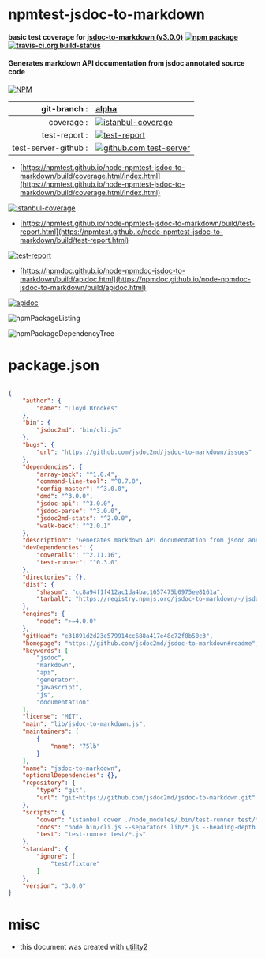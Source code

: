 # npmtest-jsdoc-to-markdown

#### basic test coverage for  [jsdoc-to-markdown (v3.0.0)](https://github.com/jsdoc2md/jsdoc-to-markdown#readme)  [![npm package](https://img.shields.io/npm/v/npmtest-jsdoc-to-markdown.svg?style=flat-square)](https://www.npmjs.org/package/npmtest-jsdoc-to-markdown) [![travis-ci.org build-status](https://api.travis-ci.org/npmtest/node-npmtest-jsdoc-to-markdown.svg)](https://travis-ci.org/npmtest/node-npmtest-jsdoc-to-markdown)

#### Generates markdown API documentation from jsdoc annotated source code

[![NPM](https://nodei.co/npm/jsdoc-to-markdown.png?downloads=true&downloadRank=true&stars=true)](https://www.npmjs.com/package/jsdoc-to-markdown)

| git-branch : | [alpha](https://github.com/npmtest/node-npmtest-jsdoc-to-markdown/tree/alpha)|
|--:|:--|
| coverage : | [![istanbul-coverage](https://npmtest.github.io/node-npmtest-jsdoc-to-markdown/build/coverage.badge.svg)](https://npmtest.github.io/node-npmtest-jsdoc-to-markdown/build/coverage.html/index.html)|
| test-report : | [![test-report](https://npmtest.github.io/node-npmtest-jsdoc-to-markdown/build/test-report.badge.svg)](https://npmtest.github.io/node-npmtest-jsdoc-to-markdown/build/test-report.html)|
| test-server-github : | [![github.com test-server](https://npmtest.github.io/node-npmtest-jsdoc-to-markdown/GitHub-Mark-32px.png)](https://npmtest.github.io/node-npmtest-jsdoc-to-markdown/build/app/index.html) | | build-artifacts : | [![build-artifacts](https://npmtest.github.io/node-npmtest-jsdoc-to-markdown/glyphicons_144_folder_open.png)](https://github.com/npmtest/node-npmtest-jsdoc-to-markdown/tree/gh-pages/build)|

- [https://npmtest.github.io/node-npmtest-jsdoc-to-markdown/build/coverage.html/index.html](https://npmtest.github.io/node-npmtest-jsdoc-to-markdown/build/coverage.html/index.html)

[![istanbul-coverage](https://npmtest.github.io/node-npmtest-jsdoc-to-markdown/build/screenCapture.buildCi.browser.%252Ftmp%252Fbuild%252Fcoverage.lib.html.png)](https://npmtest.github.io/node-npmtest-jsdoc-to-markdown/build/coverage.html/index.html)

- [https://npmtest.github.io/node-npmtest-jsdoc-to-markdown/build/test-report.html](https://npmtest.github.io/node-npmtest-jsdoc-to-markdown/build/test-report.html)

[![test-report](https://npmtest.github.io/node-npmtest-jsdoc-to-markdown/build/screenCapture.buildCi.browser.%252Ftmp%252Fbuild%252Ftest-report.html.png)](https://npmtest.github.io/node-npmtest-jsdoc-to-markdown/build/test-report.html)

- [https://npmdoc.github.io/node-npmdoc-jsdoc-to-markdown/build/apidoc.html](https://npmdoc.github.io/node-npmdoc-jsdoc-to-markdown/build/apidoc.html)

[![apidoc](https://npmdoc.github.io/node-npmdoc-jsdoc-to-markdown/build/screenCapture.buildCi.browser.%252Ftmp%252Fbuild%252Fapidoc.html.png)](https://npmdoc.github.io/node-npmdoc-jsdoc-to-markdown/build/apidoc.html)

![npmPackageListing](https://npmtest.github.io/node-npmtest-jsdoc-to-markdown/build/screenCapture.npmPackageListing.svg)

![npmPackageDependencyTree](https://npmtest.github.io/node-npmtest-jsdoc-to-markdown/build/screenCapture.npmPackageDependencyTree.svg)



# package.json

```json

{
    "author": {
        "name": "Lloyd Brookes"
    },
    "bin": {
        "jsdoc2md": "bin/cli.js"
    },
    "bugs": {
        "url": "https://github.com/jsdoc2md/jsdoc-to-markdown/issues"
    },
    "dependencies": {
        "array-back": "^1.0.4",
        "command-line-tool": "^0.7.0",
        "config-master": "^3.0.0",
        "dmd": "^3.0.0",
        "jsdoc-api": "^3.0.0",
        "jsdoc-parse": "^3.0.0",
        "jsdoc2md-stats": "^2.0.0",
        "walk-back": "^2.0.1"
    },
    "description": "Generates markdown API documentation from jsdoc annotated source code",
    "devDependencies": {
        "coveralls": "^2.11.16",
        "test-runner": "^0.3.0"
    },
    "directories": {},
    "dist": {
        "shasum": "cc8a94f1f412ac1da4bac1657475b0975ee8161a",
        "tarball": "https://registry.npmjs.org/jsdoc-to-markdown/-/jsdoc-to-markdown-3.0.0.tgz"
    },
    "engines": {
        "node": ">=4.0.0"
    },
    "gitHead": "e31891d2d23e579914cc688a417e48c72f8b50c3",
    "homepage": "https://github.com/jsdoc2md/jsdoc-to-markdown#readme",
    "keywords": [
        "jsdoc",
        "markdown",
        "api",
        "generator",
        "javascript",
        "js",
        "documentation"
    ],
    "license": "MIT",
    "main": "lib/jsdoc-to-markdown.js",
    "maintainers": [
        {
            "name": "75lb"
        }
    ],
    "name": "jsdoc-to-markdown",
    "optionalDependencies": {},
    "repository": {
        "type": "git",
        "url": "git+https://github.com/jsdoc2md/jsdoc-to-markdown.git"
    },
    "scripts": {
        "cover": "istanbul cover ./node_modules/.bin/test-runner test/*.js && cat coverage/lcov.info | ./node_modules/.bin/coveralls && rm -rf coverage; echo",
        "docs": "node bin/cli.js --separators lib/*.js --heading-depth 1 --template jsdoc2md/API.hbs > docs/API.md; echo ",
        "test": "test-runner test/*.js"
    },
    "standard": {
        "ignore": [
            "test/fixture"
        ]
    },
    "version": "3.0.0"
}
```



# misc
- this document was created with [utility2](https://github.com/kaizhu256/node-utility2)
